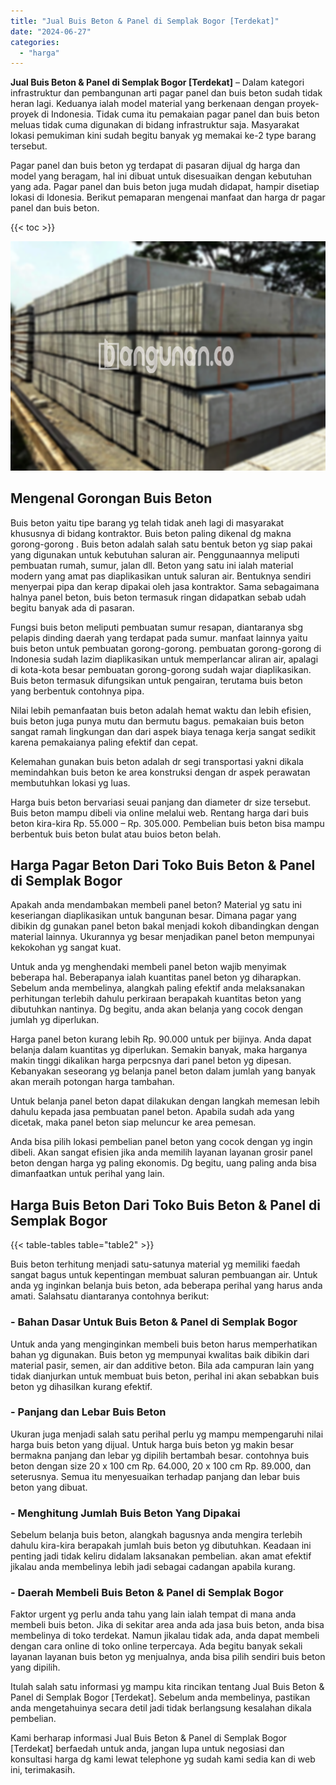 ```yaml
---
title: "Jual Buis Beton & Panel di Semplak Bogor [Terdekat]"
date: "2024-06-27"
categories: 
  - "harga"
---
```


**Jual Buis Beton & Panel di Semplak Bogor \[Terdekat\]** – Dalam kategori infrastruktur dan pembangunan arti pagar panel dan buis beton sudah tidak heran lagi. Keduanya ialah model material yang berkenaan dengan proyek-proyek di Indonesia. Tidak cuma itu pemakaian pagar panel dan buis beton meluas tidak cuma digunakan di bidang infrastruktur saja. Masyarakat lokasi pemukiman kini sudah begitu banyak yg memakai ke-2 type barang tersebut.

Pagar panel dan buis beton yg terdapat di pasaran dijual dg harga dan model yang beragam, hal ini dibuat untuk disesuaikan dengan kebutuhan yang ada. Pagar panel dan buis beton juga mudah didapat, hampir disetiap lokasi di Idonesia. Berikut pemaparan mengenai manfaat dan harga dr pagar panel dan buis beton.

{{< toc >}}

![](/images/jual-panel-buis-beton-murah-01.png)

## Mengenal Gorongan Buis Beton

Buis beton yaitu tipe barang yg telah tidak aneh lagi di masyarakat khususnya di bidang kontraktor. Buis beton paling dikenal dg makna gorong-gorong . Buis beton adalah salah satu bentuk beton yg siap pakai yang digunakan untuk kebutuhan saluran air. Penggunaannya meliputi pembuatan rumah, sumur, jalan dll. Beton yang satu ini ialah material modern yang amat pas diaplikasikan untuk saluran air. Bentuknya sendiri menyerpai pipa dan kerap dipakai oleh jasa kontraktor. Sama sebagaimana halnya panel beton, buis beton termasuk ringan didapatkan sebab udah begitu banyak ada di pasaran.

Fungsi buis beton meliputi pembuatan sumur resapan, diantaranya sbg pelapis dinding daerah yang terdapat pada sumur. manfaat lainnya yaitu buis beton untuk pembuatan gorong-gorong. pembuatan gorong-gorong di Indonesia sudah lazim diaplikasikan untuk memperlancar aliran air, apalagi di kota-kota besar pembuatan gorong-gorong sudah wajar diaplikasikan. Buis beton termasuk difungsikan untuk pengairan, terutama buis beton yang berbentuk contohnya pipa.

Nilai lebih pemanfaatan buis beton adalah hemat waktu dan lebih efisien, buis beton juga punya mutu dan bermutu bagus. pemakaian buis beton sangat ramah lingkungan dan dari aspek biaya tenaga kerja sangat sedikit karena pemakaianya paling efektif dan cepat.

Kelemahan gunakan buis beton adalah dr segi transportasi yakni dikala memindahkan buis beton ke area konstruksi dengan dr aspek perawatan membutuhkan lokasi yg luas.

Harga buis beton bervariasi seuai panjang dan diameter dr size tersebut. Buis beton mampu dibeli via online melalui web. Rentang harga dari buis beton kira-kira Rp. 55.000 – Rp. 305.000. Pembelian buis beton bisa mampu berbentuk buis beton bulat atau buios beton belah.

## Harga Pagar Beton Dari Toko Buis Beton & Panel di Semplak Bogor

Apakah anda mendambakan membeli panel beton? Material yg satu ini keseriangan diaplikasikan untuk bangunan besar. Dimana pagar yang dibikin dg gunakan panel beton bakal menjadi kokoh dibandingkan dengan material lainnya. Ukurannya yg besar menjadikan panel beton mempunyai kekokohan yg sangat kuat.

Untuk anda yg menghendaki membeli panel beton wajib menyimak beberapa hal. Beberapanya ialah kuantitas panel beton yg diharapkan. Sebelum anda membelinya, alangkah paling efektif anda melaksanakan perhitungan terlebih dahulu perkiraan berapakah kuantitas beton yang dibutuhkan nantinya. Dg begitu, anda akan belanja yang cocok dengan jumlah yg diperlukan.

Harga panel beton kurang lebih Rp. 90.000 untuk per bijinya. Anda dapat belanja dalam kuantitas yg diperlukan. Semakin banyak, maka harganya makin tinggi dikalikan harga perpcsnya dari panel beton yg dipesan. Kebanyakan seseorang yg belanja panel beton dalam jumlah yang banyak akan meraih potongan harga tambahan.

Untuk belanja panel beton dapat dilakukan dengan langkah memesan lebih dahulu kepada jasa pembuatan panel beton. Apabila sudah ada yang dicetak, maka panel beton siap meluncur ke area pemesan.

Anda bisa pilih lokasi pembelian panel beton yang cocok dengan yg ingin dibeli. Akan sangat efisien jika anda memilih layanan layanan grosir panel beton dengan harga yg paling ekonomis. Dg begitu, uang paling anda bisa dimanfaatkan untuk perihal yang lain.

## Harga Buis Beton Dari Toko Buis Beton & Panel di Semplak Bogor

{{< table-tables table="table2" >}}

Buis beton terhitung menjadi satu-satunya material yg memiliki faedah sangat bagus untuk kepentingan membuat saluran pembuangan air. Untuk anda yg inginkan belanja buis beton, ada beberapa perihal yang harus anda amati. Salahsatu diantaranya contohnya berikut:

### \- Bahan Dasar Untuk Buis Beton & Panel di Semplak Bogor

Untuk anda yang menginginkan membeli buis beton harus memperhatikan bahan yg digunakan. Buis beton yg mempunyai kwalitas baik dibikin dari material pasir, semen, air dan additive beton. Bila ada campuran lain yang tidak dianjurkan untuk membuat buis beton, perihal ini akan sebabkan buis beton yg dihasilkan kurang efektif.

### \- Panjang dan Lebar Buis Beton

Ukuran juga menjadi salah satu perihal perlu yg mampu mempengaruhi nilai harga buis beton yang dijual. Untuk harga buis beton yg makin besar bermakna panjang dan lebar yg dipilih bertambah besar. contohnya buis beton dengan size 20 x 100 cm Rp. 64.000, 20 x 100 cm Rp. 89.000, dan seterusnya. Semua itu menyesuaikan terhadap panjang dan lebar buis beton yang dibuat.

### \- Menghitung Jumlah Buis Beton Yang Dipakai

Sebelum belanja buis beton, alangkah bagusnya anda mengira terlebih dahulu kira-kira berapakah jumlah buis beton yg dibutuhkan. Keadaan ini penting jadi tidak keliru didalam laksanakan pembelian. akan amat efektif jikalau anda membelinya lebih jadi sebagai cadangan apabila kurang.

### \- Daerah Membeli Buis Beton & Panel di Semplak Bogor

Faktor urgent yg perlu anda tahu yang lain ialah tempat di mana anda membeli buis beton. Jika di sekitar area anda ada jasa buis beton, anda bisa membelinya di toko terdekat. Namun jikalau tidak ada, anda dapat membeli dengan cara online di toko online terpercaya. Ada begitu banyak sekali layanan layanan buis beton yg menjualnya, anda bisa pilih sendiri buis beton yang dipilih.

Itulah salah satu informasi yg mampu kita rincikan tentang Jual Buis Beton & Panel di Semplak Bogor \[Terdekat\]. Sebelum anda membelinya, pastikan anda mengetahuinya secara detil jadi tidak berlangsung kesalahan dikala pembelian.

Kami berharap informasi Jual Buis Beton & Panel di Semplak Bogor \[Terdekat\] berfaedah untuk anda, jangan lupa untuk negosiasi dan konsultasi harga dg kami lewat telephone yg sudah kami sedia kan di web ini, terimakasih.
